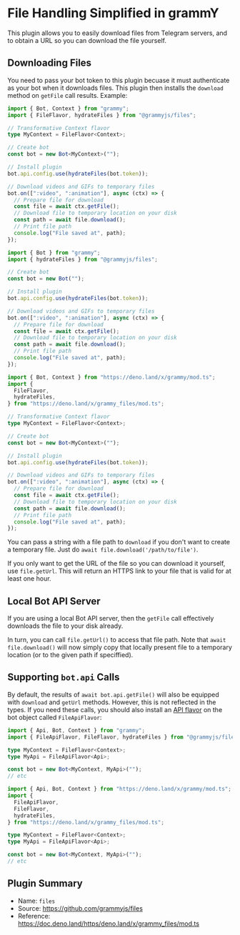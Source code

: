 # File Handling Simplified in grammY

This plugin allows you to easily download files from Telegram servers, and to obtain a URL so you can download the file yourself.

## Downloading Files

You need to pass your bot token to this plugin becuase it must authenticate as your bot when it downloads files.
This plugin then installs the `download` method on `getFile` call results.
Example:

<CodeGroup>
  <CodeGroupItem title="TS" active>

```ts
import { Bot, Context } from "grammy";
import { FileFlavor, hydrateFiles } from "@grammyjs/files";

// Transformative Context flavor
type MyContext = FileFlavor<Context>;

// Create bot
const bot = new Bot<MyContext>("");

// Install plugin
bot.api.config.use(hydrateFiles(bot.token));

// Download videos and GIFs to temporary files
bot.on([":video", ":animation"], async (ctx) => {
  // Prepare file for download
  const file = await ctx.getFile();
  // Download file to temporary location on your disk
  const path = await file.download();
  // Print file path
  console.log("File saved at", path);
});
```

</CodeGroupItem>
 <CodeGroupItem title="JS">

```js
import { Bot } from "grammy";
import { hydrateFiles } from "@grammyjs/files";

// Create bot
const bot = new Bot("");

// Install plugin
bot.api.config.use(hydrateFiles(bot.token));

// Download videos and GIFs to temporary files
bot.on([":video", ":animation"], async (ctx) => {
  // Prepare file for download
  const file = await ctx.getFile();
  // Download file to temporary location on your disk
  const path = await file.download();
  // Print file path
  console.log("File saved at", path);
});
```

</CodeGroupItem>
 <CodeGroupItem title="Deno">

```ts
import { Bot, Context } from "https://deno.land/x/grammy/mod.ts";
import {
  FileFlavor,
  hydrateFiles,
} from "https://deno.land/x/grammy_files/mod.ts";

// Transformative Context flavor
type MyContext = FileFlavor<Context>;

// Create bot
const bot = new Bot<MyContext>("");

// Install plugin
bot.api.config.use(hydrateFiles(bot.token));

// Download videos and GIFs to temporary files
bot.on([":video", ":animation"], async (ctx) => {
  // Prepare file for download
  const file = await ctx.getFile();
  // Download file to temporary location on your disk
  const path = await file.download();
  // Print file path
  console.log("File saved at", path);
});
```

</CodeGroupItem>
</CodeGroup>

You can pass a string with a file path to `download` if you don't want to create a temporary file.
Just do `await file.download('/path/to/file')`.

If you only want to get the URL of the file so you can download it yourself, use `file.getUrl`.
This will return an HTTPS link to your file that is valid for at least one hour.

## Local Bot API Server

If you are using a local Bot API server, then the `getFile` call effectively downloads the file to your disk already.

In turn, you can call `file.getUrl()` to access that file path.
Note that `await file.download()` will now simply copy that locally present file to a temporary location (or to the given path if speciffied).

## Supporting `bot.api` Calls

By default, the results of `await bot.api.getFile()` will also be equipped with `download` and `getUrl` methods.
However, this is not reflected in the types.
If you need these calls, you should also install an [API flavor](/advanced/transformers.html#api-flavoring) on the bot object called `FileApiFlavor`:

<CodeGroup>
  <CodeGroupItem title="Node" active>

```ts
import { Api, Bot, Context } from "grammy";
import { FileApiFlavor, FileFlavor, hydrateFiles } from "@grammyjs/files";

type MyContext = FileFlavor<Context>;
type MyApi = FileApiFlavor<Api>;

const bot = new Bot<MyContext, MyApi>("");
// etc
```

</CodeGroupItem>
  <CodeGroupItem title="Deno">

```ts
import { Api, Bot, Context } from "https://deno.land/x/grammy/mod.ts";
import {
  FileApiFlavor,
  FileFlavor,
  hydrateFiles,
} from "https://deno.land/x/grammy_files/mod.ts";

type MyContext = FileFlavor<Context>;
type MyApi = FileApiFlavor<Api>;

const bot = new Bot<MyContext, MyApi>("");
// etc
```

</CodeGroupItem>
</CodeGroup>

## Plugin Summary

- Name: `files`
- Source: <https://github.com/grammyjs/files>
- Reference: <https://doc.deno.land/https/deno.land/x/grammy_files/mod.ts>
